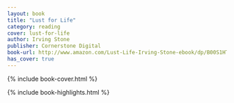 ```yaml
---
layout: book
title: "Lust for Life"
category: reading
cover: lust-for-life
author: Irving Stone
publisher: Cornerstone Digital
book-url: http://www.amazon.com/Lust-Life-Irving-Stone-ebook/dp/B00S1HTRX0/ref=tmm_kin_swatch_0?_encoding=UTF8&sr=&qid=
has_cover: true
---
```

{% include book-cover.html %}

{% include book-highlights.html %}
